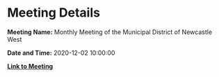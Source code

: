 # Meeting Details

**Meeting Name:** Monthly Meeting of the Municipal District of Newcastle West

**Date and Time:** 2020-12-02 10:00:00

**[Link to Meeting](https://www.limerick.ie/council/whats-on/monthly-meeting-municipal-district-newcastle-west-56)**
